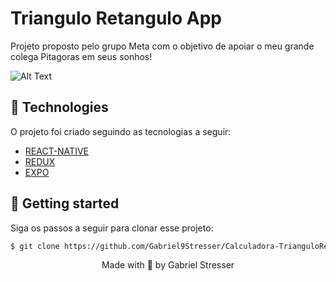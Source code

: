 # Triangulo Retangulo App
Projeto proposto pelo grupo Meta com o objetivo de apoiar o meu grande colega Pitagoras em seus sonhos!

![Alt Text](https://media.giphy.com/media/Q8zKN4zm1JG43djm3w/giphy.gif)

## 🧪 Technologies

O projeto foi criado seguindo as tecnologias a seguir:

- [REACT-NATIVE](https://react-native.org/)
- [REDUX](https://redux.org)
- [EXPO](https://expo.org)

## 🚀 Getting started

Siga os passos a seguir para clonar esse projeto:

```bash
$ git clone https://github.com/Gabriel9Stresser/Calculadora-TrianguloRetangulo.git && cd Calculadora-TrianguloRetangulo
```

<p align="center">Made with 💜 by Gabriel Stresser</p>
